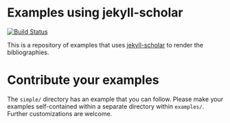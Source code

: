 # Examples using jekyll-scholar

[![Build Status](https://travis-ci.org/rseac/jekyll-scholar-examples.png?branch=master)](https://travis-ci.org/rseac/jekyll-scholar-examples)

This is a repository of examples that uses [jekyll-scholar](https://github.com/inukshuk/jekyll-scholar) to render the bibliographies.

# Contribute your examples

The `simple/` directory has an example that you can follow.  Please make your examples self-contained within a separate directory within `examples/`. Further customizations are welcome.
